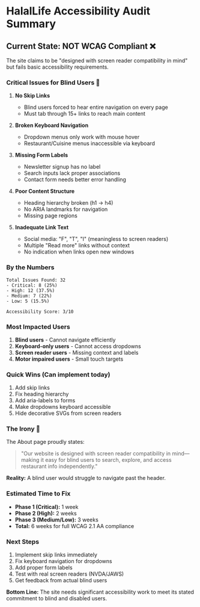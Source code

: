 # HalalLife Accessibility Audit Summary

## Current State: NOT WCAG Compliant ❌

The site claims to be "designed with screen reader compatibility in mind" but fails basic accessibility requirements.

### Critical Issues for Blind Users 🚨

1. **No Skip Links**
   - Blind users forced to hear entire navigation on every page
   - Must tab through 15+ links to reach main content

2. **Broken Keyboard Navigation**
   - Dropdown menus only work with mouse hover
   - Restaurant/Cuisine menus inaccessible via keyboard

3. **Missing Form Labels**
   - Newsletter signup has no label
   - Search inputs lack proper associations
   - Contact form needs better error handling

4. **Poor Content Structure**
   - Heading hierarchy broken (h1 → h4)
   - No ARIA landmarks for navigation
   - Missing page regions

5. **Inadequate Link Text**
   - Social media: "F", "T", "I" (meaningless to screen readers)
   - Multiple "Read more" links without context
   - No indication when links open new windows

### By the Numbers

```
Total Issues Found: 32
- Critical: 8 (25%)
- High: 12 (37.5%)
- Medium: 7 (22%)
- Low: 5 (15.5%)

Accessibility Score: 3/10
```

### Most Impacted Users
1. **Blind users** - Cannot navigate efficiently
2. **Keyboard-only users** - Cannot access dropdowns
3. **Screen reader users** - Missing context and labels
4. **Motor impaired users** - Small touch targets

### Quick Wins (Can implement today)
1. Add skip links
2. Fix heading hierarchy
3. Add aria-labels to forms
4. Make dropdowns keyboard accessible
5. Hide decorative SVGs from screen readers

### The Irony 😬
The About page proudly states:
> "Our website is designed with screen reader compatibility in mind—making it easy for blind users to search, explore, and access restaurant info independently."

**Reality:** A blind user would struggle to navigate past the header.

### Estimated Time to Fix
- **Phase 1 (Critical):** 1 week
- **Phase 2 (High):** 2 weeks  
- **Phase 3 (Medium/Low):** 3 weeks
- **Total:** 6 weeks for full WCAG 2.1 AA compliance

### Next Steps
1. Implement skip links immediately
2. Fix keyboard navigation for dropdowns
3. Add proper form labels
4. Test with real screen readers (NVDA/JAWS)
5. Get feedback from actual blind users

**Bottom Line:** The site needs significant accessibility work to meet its stated commitment to blind and disabled users.